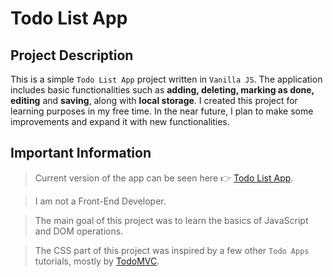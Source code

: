 # Todo List App

## Project Description

This is a simple `Todo List App` project written in `Vanilla JS`. The application includes basic functionalities such as **adding, deleting, marking as done, editing** and **saving**, along with **local storage**. I created this project for learning purposes in my free time. In the near future, I plan to make some improvements and expand it with new functionalities.

## Important Information

> Current version of the app can be seen here 👉 [Todo List App](https://vanilla-js-todos.netlify.app/).

> I am not a Front-End Developer.

> The main goal of this project was to learn the basics of JavaScript and DOM operations.

> The CSS part of this project was inspired by a few other `Todo Apps` tutorials, mostly by [TodoMVC](https://todomvc.com/examples/vanillajs/).
